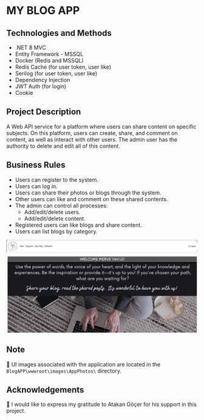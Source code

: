 ﻿# MY BLOG APP 
## Technologies and Methods
* .NET 8 MVC
* Entity Framework - MSSQL
* Docker (Redis and MSSQL)
* Redis Cache (for user token, user like)
* Serilog (for user token, user like)
* Dependency Injection
* JWT Auth (for login)
* Cookie


## Project Description
A Web API service for a platform where users can share content on specific subjects. On this platform, users can create, share, and comment on content, as well as interact with other users. The admin user has the authority to delete and edit all of this content.

## Business Rules
* Users can register to the system.
* Users can log in.
* Users can share their photos or blogs through the system.
* Other users can like and comment on these shared contents.
* The admin can control all processes:
  - Add/edit/delete users.
  - Add/edit/delete content.
* Registered users can like blogs and share content.
* Users can list blogs by category.

![AdminHome](BlogAPP/wwwroot/images/AppPhotos/AdminHome.png)



## Note

📝 UI images associated with the application are located in the `BlogAPP\wwwroot\images\AppPhotos\` directory.


## Acknowledgements

🌟 I would like to express my gratitude to Atakan Göçer for his support in this project.
